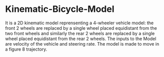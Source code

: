 # Kinematic-Bicycle-Model

It is a 2D kinematic model reprensenting a 4-wheeler vehicle model: the front 2 wheels are replaced by a single wheel placed equidistant from the two front wheels and similarly the rear 2 wheels are replaced by a single wheel placed equidistant from the rear 2 wheels.
The inputs to the Model are velocity of the vehicle and steering rate. The model is made to move in a figure 8 trajectory.

